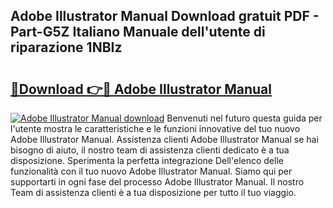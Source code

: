 ## Adobe Illustrator Manual Download gratuit PDF - Part-G5Z Italiano Manuale dell'utente di riparazione 1NBIz

# <h2><a href="http://dfd5e2.blite.top/?on=Adobe+Illustrator+Manual">🔗Download 👉🔴 Adobe Illustrator Manual</a></h2>

[![Adobe Illustrator Manual download](https://i.imgur.com/lujVjoI.png)](http://dfd5e2.blite.top/?on=Adobe+Illustrator+Manual)
Benvenuti nel futuro questa guida per l'utente mostra le caratteristiche e le funzioni innovative del tuo nuovo Adobe Illustrator Manual. Assistenza clienti Adobe Illustrator Manual se hai bisogno di aiuto, il nostro team di assistenza clienti dedicato è a tua disposizione. Sperimenta la perfetta integrazione Dell'elenco delle funzionalità con il tuo nuovo Adobe Illustrator Manual. Siamo qui per supportarti in ogni fase del processo Adobe Illustrator Manual. Il nostro Team di assistenza clienti è a tua disposizione per tutto il tuo viaggio.
